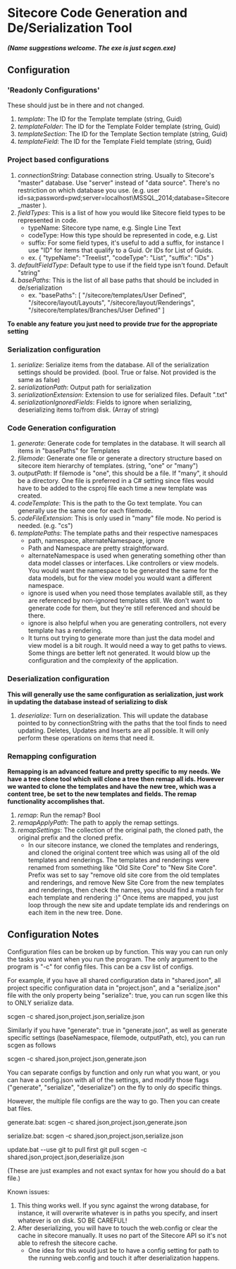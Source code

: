 # Sitecore Code Generation and De/Serialization Tool
##### (Name suggestions welcome. The exe is just scgen.exe)

## Configuration

### 'Readonly Configurations'
These should just be in there and not changed.
1. _template_:  The ID for the Template template (string, Guid)
2. _templateFolder_: The ID for the Template Folder template (string, Guid)
3. _templateSection_: The ID for the Template Section template (string, Guid)
4. _templateField_: The ID for the Template Field template (string, Guid)

### Project based configurations
1. _connectionString_: Database connection string. Usually to Sitecore's "master" database. Use "server" instead of "data source". There's no restriction on which database you use. (e.g. user id=sa;password=pwd;server=localhost\\MSSQL_2014;database=Sitecore_master ). 
2. _fieldTypes_: This is a list of how you would like Sitecore field types to be represented in code.
   * typeName: Sitecore type name, e.g. Single Line Text
   * codeType: How this type should be represented in code, e.g. List<Guid>
   * suffix: For some field types, it's useful to add a suffix, for instance I use "ID" for items that qualify to a Guid. Or IDs for List of Guids.
   * ex. { "typeName": "Treelist", "codeType": "List<Guid>", "suffix": "IDs" }
3. _defaultFieldType_: Default type to use if the field type isn't found. Default "string"
4. _basePaths_: This is the list of all base paths that should be included in de/serialization
   * ex. "basePaths": [ "/sitecore/templates/User Defined", "/sitecore/layout/Layouts", "/sitecore/layout/Renderings", "/sitecore/templates/Branches/User Defined" ]

**To enable any feature you just need to provide _true_ for the appropriate setting**

### Serialization configuration
1. _serialize_: Serialize items from the database. All of the serialization settings should be provided. (bool. True or false. Not provided is the same as false)
2. _serializationPath_: Output path for serialization
3. _serializationExtension_: Extension to use for serialized files. Default ".txt"
4. _serializationIgnoredFields_:  Fields to ignore when serializing, deserializing items to/from disk. (Array of string)


### Code Generation configuration
1. _generate_: Generate code for templates in the database. It will search all items in "basePaths" for Templates
2. _filemode_: Generate one file or generate a directory structure based on sitecore item hierarchy of templates. (string, "one" or "many")
3. _outputPath_: If filemode is "one", this should be a file. If "many", it should be a directory. One file is preferred in a C# setting since files would have to be added to the csproj file each time a new template was created.
4. _codeTemplate_: This is the path to the Go text template. You can generally use the same one for each filemode.
5. _codeFileExtension_: This is only used in "many" file mode. No period is needed. (e.g. "cs")
6. _templatePaths_: The template paths and their respective namespaces
   * path, namespace, alternateNamespace, ignore
   * Path and Namespace are pretty straightforward.
   * alternateNamespace is used when generating something other than data model classes or interfaces. Like controllers or view models. You would want the namespace to be generated the same for the data models, but for the view model you would want a different namespace.
   * ignore is used when you need those templates available still, as they are referenced by non-ignored templates still. We don't want to generate code for them, but they're still referenced and should be there.
   * ignore is also helpful when you are generating controllers, not every template has a rendering.
   * It turns out trying to generate more than just the data model and view model is a bit rough. It would need a way to get paths to views. Some things are better left not generated. It would blow up the configuration and the complexity of the application.

### Deserialization configuration
**This will generally use the same configuration as serialization, just work in updating the database instead of serializing to disk**
1. _deserialize_: Turn on deserialization. This will update the database pointed to by connectionString with the paths that the tool finds to need updating. Deletes, Updates and Inserts are all possible. It will only perform these operations on items that need it.

### Remapping configuration
**Remapping is an advanced feature and pretty specific to my needs. We have a tree clone tool which will clone a tree then remap all ids. However we wanted to clone the templates and have the new tree, which was a content tree, be set to the new templates and fields. The remap functionality accomplishes that.**

1. _remap_: Run the remap?  Bool
2. _remapApplyPath_: The path to apply the remap settings.
3. _remapSettings_: The collection of the original path, the cloned path, the original prefix and the cloned prefix.
   * In our sitecore instance, we cloned the templates and renderings, and cloned the original content tree which was using all of the old templates and renderings. The templates and renderings were renamed from something like "Old Site Core" to "New Site Core". Prefix was set to say "remove old site core from the old templates and renderings, and remove New Site Core from the new templates and renderings, then check the names, you should find a match for each template and rendering :)"  Once items are mapped, you just loop through the new site and update template ids and renderings on each item in the new tree. Done.

## Configuration Notes
Configuration files can be broken up by function. This way you can run only the tasks you want when you run the program. The only argument to the program is "-c" for config files. This can be a csv list of configs.

For example, if you have all shared configuration data in "shared.json", all project specific configuration data in "project.json", and a "serialize.json" file with the only property being "serialize": true, you can run scgen like this to ONLY serialize data.

scgen -c shared.json,project.json,serialize.json

Similarly if you have "generate": true in "generate.json", as well as generate specific settings (baseNamespace, filemode, outputPath, etc), you can run scgen as follows

scgen -c shared.json,project.json,generate.json

You can separate configs by function and only run what you want, or you can have a config.json with all of the settings, and modify those flags ("generate", "serialize", "deserialize") on the fly to only do specific things.

However, the multiple file configs are the way to go. Then you can create bat files.

generate.bat:
scgen -c shared.json,project.json,generate.json

serialize.bat:
scgen -c shared.json,project.json,serialize.json

update.bat
--use git to pull first
git pull
scgen -c shared.json,project.json,deserialize.json


(These are just examples and not exact syntax for how you should do a bat file.)


Known issues:
1. This thing works well. If you sync against the wrong database, for instance, it will overwrite whatever is in paths you specify, and insert whatever is on disk. SO BE CAREFUL!
2. After deserializing, you will have to touch the web.config or clear the cache in sitecore manually. It uses no part of the Sitecore API so it's not able to refresh the sitecore cache.
   * One idea for this would just be to have a config setting for path to the running web.config and touch it after deserialization happens.
